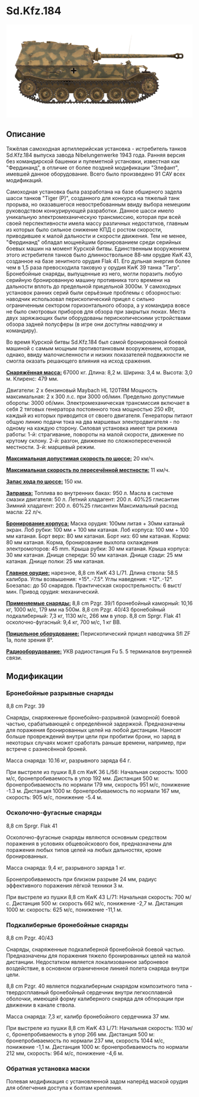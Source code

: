 # Sd.Kfz.184

![_sdkfz184](../images/_sdkfz184.png)

## Описание

Тяжёлая самоходная артиллерийская установка - истребитель танков Sd.Kfz.184 выпуска завода Nibelungenwerke 1943 года. Ранняя версия без командирской башенки и пулеметной установки, известная как "Фердинанд", в отличие от более поздней модификации "Элефант", имевшей данное оборудование. Всего было произведено 91 САУ всех модификаций.

Самоходная установка была разработана на базе обширного задела шасси танков "Tiger (P)", созданного для конкурса на тяжелый танк прорыва, но оказавшегося невостребованным ввиду выбора немецким руководством конкурирующей разработки. Данное шасси имело уникальную электромеханическую трансмиссию, которая при всей своей перспективности имела массу различных недостатков, главным из которых было сильное снижение КПД с ростом скорости, приводившее к малой дальности и скорости движения. Тем не менее, "Фердинанд" обладал мощнейшим бронированием среди серийных боевых машин на момент Курской битвы. Единственным вооружением этого истребителя танков было длинноствольное 88-мм орудие KwK 43, созданное на базе зенитного орудия Flak 41. Его дульная энергия более чем в 1,5 раза превосходила таковую у орудия KwK 39 танка "Тигр". Бронебойные снаряды, выпущенные из него, могли поразить любую серийную бронированную машину противника того времени на дальности вплоть до предельной прицельной 3000м. У самоходных  установок ранних серий были серьёзные проблемы с обзорностью: наводчик использовал перископический прицел с сильно ограниченным сектором горизонтального обзора, а у командира вовсе не было смотровых приборов для обзора при закрытых люках.  Места двух заряжающих были оборудованы перископическими устройствами обзора задней полусферы (в игре они доступны наводчику и командиру).

Во время Курской битвы Sd.Kfz.184 был самой бронированной боевой машиной с самым мощным противотанковым вооружением, которая, однако, ввиду малочисленности и низких показателей подвижности не смогла оказать решающего влияния на исход сражения.

<b><u>Снаряжённая масса:</u></b> 67000 кг.
Длина: 8,2 м.
Ширина: 3,4 м.
Высота: 3,0 м.
Клиренс: 479 мм.

Двигатели: 2 x бензиновый Maybach HL 120TRM
Мощность максимальная: 2 x 300 л.с. при 3000 об/мин.
Предельно допустимые обороты: 3000 об/мин.
Электромеханическая трансмиссия включает в себя 2 тяговых генератора постоянного тока мощностью 250 кВт, каждый из которых приводится от своего двигателя. Генераторы питают общую линию подачи тока на два маршевых электродвигателя - по одному на каждую сторону.
Силовая установка имеет три режима работы:
1-й: страгивание, повороты на малой скорости, движение по крутому склону.
2-й: разгон, движение по сложнопересеченной местности.
3-й: маршевый режим.

<b><u>Максимальная допустимая скорость по шоссе:</u></b> 20 км/ч.

<b><u>Максимальная скорость по пересечённой местности:</u></b> 11 км/ч.

<b><u>Запас хода по шоссе:</u></b> 150 км.

<b><u>Заправка:</u></b>
Топлива во внутренних баках: 950 л.
Масла в системе смазки двигателя: 50 л.
Летний хладагент: 200 л. 40%25 глисантин
Зимний хладагент: 200 л. 60%25 глисантин
Максимальный расход масла: 22 л/ч.

<b><u>Бронирование корпуса:</u></b>
Маска орудия: 100мм литая + 30мм катаный экран.
Лоб рубки: 100 мм + 100 мм катаная.
Лоб корпуса: 100 мм + 100 мм катаная.
Борт верх: 80 мм катаная.
Борт низ: 60 мм катаная.
Корма: 80 мм катаная.
Корма, бронирование выхлопа охлаждения электромоторов: 45 mm.
Крыша рубки: 30 мм катаная.
Крыша корпуса: 30 мм катаная.
Днище спереди: 50 мм катаная.
Днище сзади: 25 мм катаная.
Днище полки: 25 мм катаная.

<b><u>Главное орудие:</u></b> нарезное, 8,8 cm KwK 43 L/71.
Длина ствола: 58.5 калибра.
Углы возвышения: +15°..-7.5°.
Углы наведения: +12°..-12°.
Боезапас: до 50 снарядов.
Практическая скорострельность: 6 выст/мин.
Привод орудия: механический.

<b><u>Применяемые снаряды:</u></b>
8,8 cm Pzgr. 39/1 бронебойный каморный: 10,16 кг, 1000 м/с, 179 мм на 500м.
8,8 cm Pzgr. 40/43 бронебойный подкалиберный: 7,3 кг, 1130 м/с, 266 мм в упор.
8,8 cm Sprgr. Flak 41 осколочно-фугасный: 9,4 кг, 700 м/с, 1 кг ВВ.

<b><u>Прицельное оборудование:</u></b>
Перископический прицел наводчика Sfl ZF 1a, поле зрения 8°.

<b><u>Радиооборудование:</u></b>
УКВ радиостанция Fu 5.
5 терминалов внутренней связи.

## Модификации


### Бронебойные разрывные снаряды

8,8 cm Pzgr. 39

Снаряды, снаряженные бронебойно-разрывной (каморной) боевой частью, срабатывающей с определённой задержкой. Предназначены для поражения бронированных целей на любой дистанции. Наносят больше провреждений внутри цели при пробитии брони, но заряд в некоторых случаях может сработать раньше времени, например, при встрече с разнесённой броней.

Масса снаряда: 10.16 кг, разрывного заряда 64 г.

При выстреле из пушки 8,8 cm KwK 36 L/56:
Начальная скорость: 1000 м/с, бронепробиваемость в упор 192 мм.
Дистанция 500 м: бронепробиваемость по нормали 179 мм, скорость 951 м/с, понижение -1.3 м.
Дистанция 1000 м: бронепробиваемость по нормали 167 мм, скорость: 905 м/с, понижение -5.4 м.


### Осколочно-фугасные снаряды

8,8 cm Sprgr. Flak 41

Осколочно-фугасные снаряды являются основным средством поражения в условиях общевойскового боя, предназначены для поражения любых типов целей на любых дальностях, кроме бронированных.

Масса снаряда: 9,4 кг, разрывного заряда 1 кг.

Бронепробиваемость при близком разрыве 24 мм, радиус эффективного поражения лёгкой техники 3 м.

При выстреле из пушки 8,8 cm KwK 43 L/71:
Начальная скорость: 700 м/с.
Дистанция 500 м: скорость 662 м/с, понижение -2,7 м.
Дистанция 1000 м: скорость: 625 м/с, понижение -11,1 м.


### Подкалиберные бронебойные снаряды

8,8 cm Pzgr. 40/43

Снаряды, снаряженные подкалиберной бронебойной боевой частью. Предназначены для поражения тяжело бронированных целей на малой дистанции. Недостатком является локализованное заброневое воздействие, в основном ограниченное линией полета снаряда внутри цели.

8,8 cm Pzgr. 40 является подкалиберным снарядом композитного типа - твердосплавный бронебойный сердечник внутри легкосплавной оболочки, имеющей форму калиберного снаряда для обтюрации при движении в канале ствола.

Масса снаряда: 7,3 кг, калибр бронебойного сердечника 37 мм.

При выстреле из пушки 8,8 cm KwK 43 L/71:
Начальная скорость: 1130 м/с, бронепробиваемость в упор 266 мм.
Дистанция 500 м: бронепробиваемость по нормали 237 мм, скорость 1044 м/с, понижение -1,1 м.
Дистанция 1000 м: бронепробиваемость по нормали 212 мм, скорость: 964 м/с, понижение -4,6 м.


### Обратная установка маски

Полевая модификация с установленной задом наперёд маской орудия для облегчения доступа к болтам крепления.
